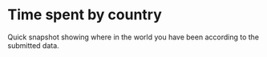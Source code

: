 # Time spent by country

Quick snapshot showing where in the world you have been according to the submitted data.